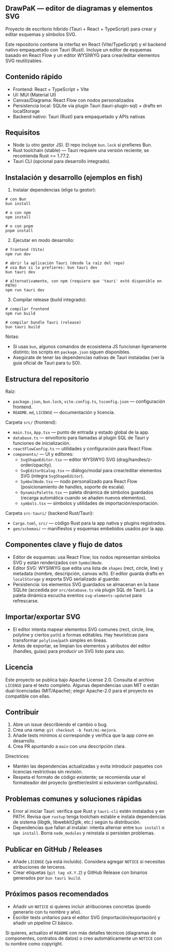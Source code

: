 ## DrawPaK — editor de diagramas y elementos SVG

Proyecto de escritorio híbrido (Tauri + React + TypeScript) para crear y editar esquemas y símbolos SVG.

Este repositorio contiene la interfaz en React (Vite/TypeScript) y el backend nativo empaquetado con Tauri (Rust). Incluye un editor de esquemas basado en React Flow y un editor WYSIWYG para crear/editar elementos SVG reutilizables.

## Contenido rápido
- Frontend: React + TypeScript + Vite
- UI: MUI (Material UI)
- Canvas/Diagrama: React Flow con nodos personalizados
- Persistencia local: SQLite vía plugin Tauri (tauri-plugin-sql) + drafts en localStorage
- Backend nativo: Tauri (Rust) para empaquetado y APIs nativas

## Requisitos
- Node (u otro gestor JS). El repo incluye `bun.lock` si prefieres Bun.
- Rust toolchain (stable) — Tauri requiere una versión reciente; se recomienda Rust >= 1.77.2.
- Tauri CLI (opcional para desarrollo integrado).

## Instalación y desarrollo (ejemplos en fish)

1) Instalar dependencias (elige tu gestor):

```fish
# con Bun
bun install

# o con npm
npm install

# o con pnpm
pnpm install
```

2) Ejecutar en modo desarrollo:

```fish
# frontend (Vite)
npm run dev

# abrir la aplicación Tauri (desde la raíz del repo)
# usa Bun si lo prefieres: bun tauri dev
bun tauri dev

# alternativamente, con npm (requiere que 'tauri' esté disponible en PATH)
npm run tauri dev
```

3) Compilar release (build integrado):

```fish
# compilar frontend
npm run build

# compilar bundle Tauri (release)
bun tauri build
```

Notas:
- Si usas `bun`, algunos comandos de ecosistema JS funcionan ligeramente distinto; los scripts en `package.json` siguen disponibles.
- Asegúrate de tener las dependencias nativas de Tauri instaladas (ver la guía oficial de Tauri para tu SO).

## Estructura del repositorio

Raíz:
- `package.json`, `bun.lock`, `vite.config.ts`, `tsconfig.json` — configuración frontend.
- `README.md`, `LICENSE` — documentación y licencia.

Carpeta `src/` (frontend):
- `main.tsx`, `App.tsx` — punto de entrada y estado global de la app.
- `database.ts` — envoltorio para llamadas al plugin SQL de Tauri y funciones de inicialización.
- `reactFlowConfig.ts` — utilidades y configuración para React Flow.
- `components/` — UI y editores:
	- `SvgShapeEditor.tsx` — editor WYSIWYG SVG (drag/handles/z-order/opacity).
	- `SvgEditorDialog.tsx` — diálogo/modal para crear/editar elementos SVG (integra `SvgShapeEditor`).
	- `SymbolNode.tsx` — nodo personalizado para React Flow (posicionamiento de handles, soporte de escala).
	- `DynamicPalette.tsx` — paleta dinámica de símbolos guardados (recarga automática cuando se añaden nuevos elementos).
	- `symbols.tsx` — símbolos y utilidades de importación/exportación.

Carpeta `src-tauri/` (backend Rust/Tauri):
- `Cargo.toml`, `src/` — código Rust para la app nativa y plugins registrados.
- `gen/schemas/` — manifiestos y esquemas embebidos usados por la app.

## Componentes clave y flujo de datos

- Editor de esquemas: usa React Flow; los nodos representan símbolos SVG y están renderizados con `SymbolNode`.
- Editor SVG: WYSIWYG que edita una lista de `shapes` (rect, circle, line) y metadata (nombre, descripción, canvas w/h). El editor guarda drafts en `localStorage` y exporta SVG serializado al guardar.
- Persistencia: los elementos SVG guardados se almacenan en la base SQLite (accedida por `src/database.ts` vía plugin SQL de Tauri). La paleta dinámica escucha eventos `svg-elements-updated` para refrescarse.

## Importar/exportar SVG

- El editor intenta mapear elementos SVG comunes (rect, circle, line, polyline y ciertos `path`) a formas editables. Hay heurísticas para transformar `polyline`/`path` simples en líneas.
- Antes de exportar, se limpian los elementos y atributos del editor (handles, guías) para producir un SVG listo para uso.

## Licencia

Este proyecto se publica bajo Apache License 2.0. Consulta el archivo `LICENSE` para el texto completo. Algunas dependencias usan MIT o están dual-licenciadas (MIT/Apache); elegir Apache-2.0 para el proyecto es compatible con ellas.

## Contribuir

1) Abre un issue describiendo el cambio o bug.
2) Crea una rama: `git checkout -b feat/mi-mejora`.
3) Añade tests mínimos si corresponde y verifica que la app corre en desarrollo.
4) Crea PR apuntando a `main` con una descripción clara.

Directrices:
- Mantén las dependencias actualizadas y evita introducir paquetes con licencias restrictivas sin revisión.
- Respeta el formato de código existente; se recomienda usar el formateador del proyecto (prettier/eslint si estuvieran configurados).

## Problemas comunes y soluciones rápidas

- Error al iniciar Tauri: verifica que Rust y `tauri-cli` estén instalados y en PATH. Revisa que `rustup` tenga toolchain estable e instala dependencias de sistema (libgtk, libwebkit2gtk, etc.) según tu distribución.
- Dependencias que fallan al instalar: intenta alternar entre `bun install` o `npm install`. Borra `node_modules` y reinstala si persisten problemas.

## Publicar en GitHub / Releases

- Añade `LICENSE` (ya está incluido). Considera agregar `NOTICE` si necesitas atribuciones de terceros.
- Crear etiquetas (`git tag vX.Y.Z`) y GitHub Release con binarios generados por `bun tauri build`.

## Próximos pasos recomendados

- Añadir un `NOTICE` si quieres incluir atribuciones concretas (puedo generarlo con tu nombre y año).
- Escribir tests unitarios para el editor SVG (importación/exportación) y añadir un pipeline CI básico.

Si quieres, actualizo el `README` con más detalles técnicos (diagramas de componentes, contratos de datos) o creo automáticamente un `NOTICE` con tu nombre como copyright.
